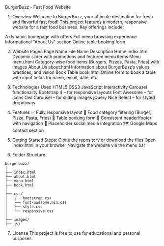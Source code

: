BurgerBuzz - Fast Food Website

1. Overview
Welcome to BurgerBuzz, your ultimate destination for fresh and flavorful fast food!
This project features a modern, responsive website for a fast food business. Key offerings include:

A dynamic homepage with offers
Full menu browsing experience
Informational "About Us" section
Online table booking form

2. Website Pages
Page Name	File Name	Description
Home	index.html	Dynamic slider with promotions and featured menu items
Menu	menu.html	Category-wise food items (Burgers, Pizzas, Pasta, Fries) with images
About Us	about.html	Information about BurgerBuzz’s values, practices, and vision
Book Table	book.html	Online form to book a table with input fields for name, email, date, etc.

3. Technologies Used
HTML5
CSS3
JavaScript
Interactivity
Carousel functionality
Bootstrap 4 – for responsive layouts
Font Awesome – for icons
Owl Carousel – for sliding images
jQuery Nice Select – for styled dropdowns

4. Features
✅ Fully responsive layout
🍔 Food category filtering (Burger, Pizza, Pasta, Fries)
📅 Table booking form
🧭 Consistent header/footer with navigation
📱 Placeholder social media integration
🗺️ Google Maps contact section


5. Getting Started
Steps:
Clone the repository or download the files
Open index.html in your browser
Navigate the website via the menu bar

6. Folder Structure
```
burgerbuzz/
│
├── index.html
├── about.html
├── menu.html
├── book.html
│
├── css/
│   ├── bootstrap.css
│   ├── font-awesome.min.css
│   ├── style.css
│   └── responsive.css
│
├── images/
├── js/
```

7. License
This project is free to use for educational and personal purposes.

